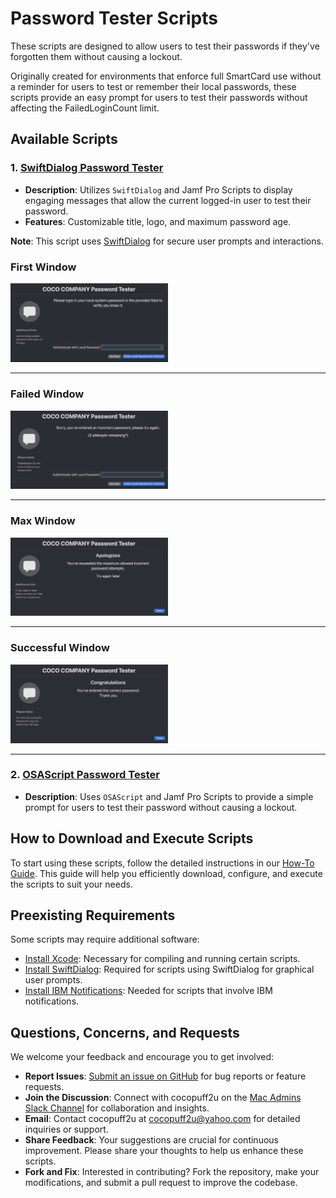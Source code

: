 # Password Tester Scripts

These scripts are designed to allow users to test their passwords if they've forgotten them without causing a lockout.

Originally created for environments that enforce full SmartCard use without a reminder for users to test or remember their local passwords, these scripts provide an easy prompt for users to test their passwords without affecting the FailedLoginCount limit.

## Available Scripts

### 1. [SwiftDialog Password Tester](https://github.com/cocopuff2u/MacOS_Admin_Scripts/blob/main/Password_Scripts/User_Password_Tester_Script/OSAScript_Password_Tester.sh)

- **Description**: Utilizes `SwiftDialog` and Jamf Pro Scripts to display engaging messages that allow the current logged-in user to test their password.
- **Features**: Customizable title, logo, and maximum password age.

**Note**: This script uses [SwiftDialog](https://github.com/swiftDialog/swiftDialog) for secure user prompts and interactions.

### First Window
<img src="https://github.com/cocopuff2u/MacOS_Admin_Scripts/blob/main/Password_Scripts/User_Password_Tester_Script/images/firstwindow.png" alt="First Window" width="50%">

---

### Failed Window
<img src="https://github.com/cocopuff2u/MacOS_Admin_Scripts/blob/main/Password_Scripts/User_Password_Tester_Script/images/failedwindow.png" alt="Failed Window" width="50%">

---

### Max Window
<img src="https://github.com/cocopuff2u/MacOS_Admin_Scripts/blob/main/Password_Scripts/User_Password_Tester_Script/images/maxwindow.png" alt="Max Window" width="50%">

---

### Successful Window
<img src="https://github.com/cocopuff2u/MacOS_Admin_Scripts/blob/main/Password_Scripts/User_Password_Tester_Script/images/successwindow.png" alt="Successful Window" width="50%">

---

### 2. [OSAScript Password Tester](https://github.com/cocopuff2u/MacOS_Admin_Scripts/blob/main/Password_Scripts/User_Password_Tester_Script/OSAScript_Password_Tester.sh)

- **Description**: Uses `OSAScript` and Jamf Pro Scripts to provide a simple prompt for users to test their password without causing a lockout.

## How to Download and Execute Scripts

To start using these scripts, follow the detailed instructions in our [How-To Guide](https://github.com/cocopuff2u/MacOS_Admin_Scripts/blob/main/How_To_Guide/README.md). This guide will help you efficiently download, configure, and execute the scripts to suit your needs.

## Preexisting Requirements

Some scripts may require additional software:

- [Install Xcode](https://developer.apple.com/documentation/safari-developer-tools/installing-xcode-and-simulators): Necessary for compiling and running certain scripts.
- [Install SwiftDialog](https://github.com/swiftDialog/swiftDialog): Required for scripts using SwiftDialog for graphical user prompts.
- [Install IBM Notifications](https://github.com/IBM/mac-ibm-notifications): Needed for scripts that involve IBM notifications.

## Questions, Concerns, and Requests

We welcome your feedback and encourage you to get involved:

- **Report Issues**: [Submit an issue on GitHub](https://github.com/cocopuff2u/MacOS_Admin_Scripts/issues) for bug reports or feature requests.
- **Join the Discussion**: Connect with cocopuff2u on the [Mac Admins Slack Channel](https://join.slack.com/t/macadmins/shared_invite/zt-2o5811yhx-q5MNLrFG1VoHRusXLgZwsw) for collaboration and insights.
- **Email**: Contact cocopuff2u at [cocopuff2u@yahoo.com](mailto:cocopuff2u@yahoo.com) for detailed inquiries or support.
- **Share Feedback**: Your suggestions are crucial for continuous improvement. Please share your thoughts to help us enhance these scripts.
- **Fork and Fix**: Interested in contributing? Fork the repository, make your modifications, and submit a pull request to improve the codebase.
